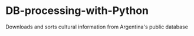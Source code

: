 # DB-processing-with-Python
Downloads and sorts cultural information from Argentina's public database
